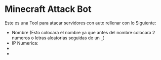 # Minecraft Attack Bot

Este es una Tool para atacar servidores con auto rellenar con lo Siguiente:

- Nombre (Esto colocara el nombre ya que antes del nombre colocara 2 numeros o letras aleatorias seguidas de un `_`)
- IP Numerica:
- 
-
